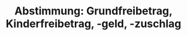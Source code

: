 ---
abstimmung:
  abstimmung: 1
  bundestagssitzung: 112
  datum: 18. Juni 2015
  legislaturperiode: 18
categories:
- Finanzen
- Familie
data:
- title: Abstimmungsergebnis 20150618_1-data.pdf
  url: /res/abstimmungsliste/20150618_1-data.pdf
- title: Abstimmungsergebnis 20150618_1_xls-data.csv
  url: /res/abstimmungsliste/csv/20150618_1_xls-data.csv
documents:
- local: /res/abstimmungsdaten/018-112-01/1804649.pdf
  title: Drucksache 18/04649.pdf
  url: http://dip21.bundestag.de/dip21/btd/18/046/1804649.pdf
- local: /res/abstimmungsdaten/018-112-01/1805011.pdf
  title: Drucksache 18/05011.pdf
  url: http://dip21.bundestag.de/dip21/btd/18/050/1805011.pdf
- local: /res/abstimmungsdaten/018-112-01/1805244.pdf
  title: Drucksache 18/05244.pdf
  url: http://dip21.bundestag.de/dip21/btd/18/052/1805244.pdf
- local: /res/abstimmungsdaten/018-112-01/1805259.pdf
  title: Drucksache 18/05259.pdf
  url: http://dip21.bundestag.de/dip21/btd/18/052/1805259.pdf
ergebnis:
  cdu/csu:
    enthaltung: 0
    gesamt: 311
    ja: 1
    nein: 297
    nichtabgegeben: 13
    ungueltig: 0
  die.linke:
    enthaltung: 0
    gesamt: 64
    ja: 56
    nein: 0
    nichtabgegeben: 8
    ungueltig: 0
  file: 20150618_1_xls-data.csv
  gruenen:
    enthaltung: 0
    gesamt: 63
    ja: 58
    nein: 0
    nichtabgegeben: 5
    ungueltig: 0
  spd:
    enthaltung: 2
    gesamt: 193
    ja: 1
    nein: 176
    nichtabgegeben: 14
    ungueltig: 0
layout: abstimmung
links:
- title: https://www.bundestag.de/parlament/plenum/abstimmung/abstimmung?id=342
  url: https://www.bundestag.de/parlament/plenum/abstimmung/abstimmung?id=342
- title: http://www.abgeordnetenwatch.de/rueckwirkende_erhoehung_von_kinderfreibetrag_und_kindergeld-1105-746.html
  url: http://www.abgeordnetenwatch.de/rueckwirkende_erhoehung_von_kinderfreibetrag_und_kindergeld-1105-746.html
preview: 'Deutscher Bundestag


  112. Sitzung des Deutschen Bundestages

  am Donnerstag, 18.Juni 2015


  Endgültiges Ergebnis der Namentlichen Abstimmung Nr. 1


  Änderungsantrag der Abgeordneten Lisa Paus, Kerstin Andreae, Dr. Thomas Gambke,

  weiterer Ageordneter und der Fraktion BÜNDNIS 90/DIEGRÜNEN

  zu der zweiten Beratung des Gesetzentwurfs der Bundesregierung

  Entwurf eines Gesetzes zur Anhebung des Grundfreibetrags, des Kinderfreibetrags,
  des

  Kindergeldes und des Kinderzuschlags

  Drucksachen 18/4649, 18/5011, 18/5244 und 18/5259


  Abgegebene Stimmen insgesamt:


  591


  Nicht abgegebene Stimmen:

  Ja-Stimmen:


  40

  116


  Nein-Stimmen:


  473


  Enthaltungen:


  2


  Ungültige:


  0


  Berlin, den 18.06.2015


  Beginn: 12:40

  Ende: 12:43

  '
tags:
- Kinder
- Familie
- Kindergeld
title: 'Abstimmung: Grundfreibetrag, Kinderfreibetrag, -geld, -zuschlag'
---